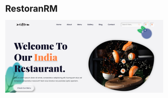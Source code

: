 
# RestoranRM
![RestoranRM](https://github.com/Rumahmade2/RestoranRM/blob/main/assets/images/RUMAHku.png?raw=true)
